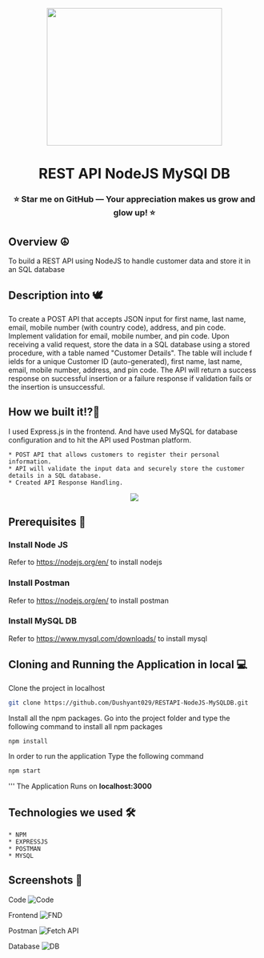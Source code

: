 <p align="center">
    <img src="https://github.com/Dushyant029/F13Hobby/assets/55031190/14f8574a-cbb6-435d-b492-f370a07c5e39" width="350" height="275">
</p>
<h1 align="center">REST API NodeJS MySQl DB </h1>
<h3 align="center">⭐ Star me on GitHub — Your appreciation makes us grow and glow up! ⭐</h3>

## Overview ☮️
To build a REST API using NodeJS to handle customer data and store it in an SQL database

## Description into 🕊️
 To create a POST API that accepts JSON input for first name, last name, email, mobile
 number (with country code), address, and pin code. Implement validation for email, mobile
 number, and pin code. Upon receiving a valid request, store the data in a SQL database
 using a stored procedure, with a table named "Customer Details". The table will include f
 ields for a unique Customer ID (auto-generated), first name, last name, email, mobile
 number, address, and pin code. The API will return a success response on successful
 insertion or a failure response if validation fails or the insertion is unsuccessful.
   
## How we built it!?🧠
I used Express.js in the frontend. And have used MySQL for database configuration and to hit the API used Postman platform.

    * POST API that allows customers to register their personal information.
    * API will validate the input data and securely store the customer details in a SQL database.
    * Created API Response Handling.

<p align="center">
    <img src="https://github.com/Dushyant029/RESTAPI-NodeJS-MySQLDB/assets/55031190/a10d476e-d987-4cc6-99d1-2b6b53ba7d41"/>
</p>

## Prerequisites 📑   
  
### Install Node JS
Refer to https://nodejs.org/en/ to install nodejs

### Install Postman 
Refer to https://nodejs.org/en/ to install postman

### Install MySQL DB 
Refer to https://www.mysql.com/downloads/ to install mysql


## Cloning and Running the Application in local 💻

Clone the project in localhost
```bash
git clone https://github.com/Dushyant029/RESTAPI-NodeJS-MySQLDB.git
```
Install all the npm packages. Go into the project folder and type the following command to install all npm packages

```bash
npm install
```

In order to run the application Type the following command

```bash
npm start
```
'''
The Application Runs on **localhost:3000**

## Technologies we used 🛠️ 
    * NPM
    * EXPRESSJS
    * POSTMAN
    * MYSQL

## Screenshots 📸
Code
![Code](https://github.com/Dushyant029/F13Hobby/assets/55031190/b667c424-d421-45df-9b2b-3a7ace8e1807)

Frontend
![FND](https://github.com/Dushyant029/F13Hobby/assets/55031190/7030e95b-1e6c-4576-a1aa-e99348cbaf2c)

Postman
![Fetch API](https://github.com/Dushyant029/F13Hobby/assets/55031190/ccfdb24e-86e9-4e32-9f45-a63537a53cbb)

Database
![DB](https://github.com/Dushyant029/F13Hobby/assets/55031190/bee9a1cd-ad30-4402-9f84-9599a3f2b568)
